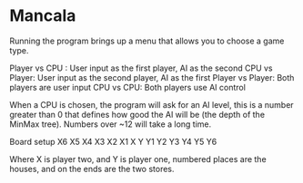 Mancala
=======

Running the program brings up a menu that allows you to choose a game type.

Player vs CPU : User input as the first player, AI as the second
CPU vs Player: User input as the second player, AI as the first
Player vs Player: Both players are user input
CPU vs CPU: Both players use AI control

When a CPU is chosen, the program will ask for an AI level, this is a number greater than 0 that defines how good the AI will be (the depth of the MinMax tree). Numbers over ~12 will take a long time.

Board setup
  X6  X5  X4  X3  X2  X1
X			 Y
  Y1  Y2  Y3  Y4  Y5  Y6

Where X is player two, and Y is player one, numbered places are the houses, and on the ends are the two stores.